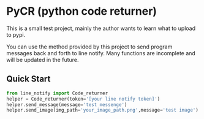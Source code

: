 # PyCR (python code returner)

This is a small test project, mainly the author wants to learn what to upload to pypi.

You can use the method provided by this project to send program messages back and forth to line notify. Many functions are incomplete and will be updated in the future.

## Quick Start

```python
from line_notify import Code_returner
helper = Code_returner(token='[your line notify token]')
helper.send_message(message='test messenge')
helper.send_image(img_path='your_image_path.png',message='test image')
```
